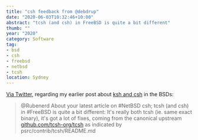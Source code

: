 ```yaml
---
title: "csh feedback from @debdrup"
date: "2020-06-03T10:32:46+10:00"
abstract: "tcsh (and csh) in FreeBSD is quite a bit different"
thumb: ""
year: "2020"
category: Software
tag:
- bsd
- csh
- freebsd
- netbsd
- tcsh
location: Sydney
---
```

[Via Twitter](https://twitter.com/debdrup/status/1266863879759572999), regarding my earlier post about [ksh and csh](https://rubenerd.com/netbsd-used-to-default-to-csh/) in the BSDs:

> @Rubenerd About your latest article on #NetBSD csh; tcsh (and csh) in #FreeBSD is quite a bit different: It's really both tcsh (ie. same exact binary), it's got a lot of fixes, coming from the canonical upstream [github.com/tcsh-org/tcsh](https://github.com/tcsh-org/tcsh) as indicated by psrc/contrib/tcsh/README.md
